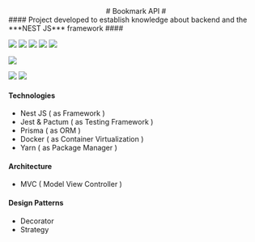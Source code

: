 <div align="center"># Bookmark API #</div>
#### Project developed to establish knowledge about backend and the ***NEST JS*** framework ####

![](https://img.shields.io/badge/NestJS-red) ![](https://img.shields.io/badge/Jest-green) ![](https://img.shields.io/badge/Prisma-grey) ![](https://img.shields.io/badge/Docker-blue) ![](https://img.shields.io/badge/Yarn-lightblue)

![](https://img.shields.io/badge/MVC-Model_View_Controller-yellow)

![](https://img.shields.io/badge/Decorator-lightred) ![](https://img.shields.io/badge/Strategy-lightgrey)

#### Technologies ####
- Nest JS ( as Framework )
- Jest & Pactum ( as Testing Framework )
- Prisma ( as ORM )
- Docker ( as Container Virtualization )
- Yarn ( as Package Manager ) 

    
#### Architecture ####
- MVC ( Model View Controller )


#### Design Patterns ####
- Decorator
- Strategy
